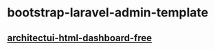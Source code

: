 # bootstrap-laravel-admin-template

##  [architectui-html-dashboard-free](https://dashboardpack.com/theme-details/architectui-html-dashboard-free/)
